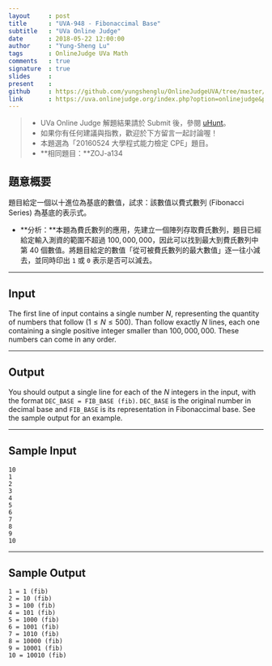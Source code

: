 ```yaml
---
layout     : post
title      : "UVA-948 - Fibonaccimal Base"
subtitle   : "UVa Online Judge"
date       : 2018-05-22 12:00:00
author     : "Yung-Sheng Lu"
tags       : OnlineJudge UVa Math
comments   : true
signature  : true
slides     : 
present    :
github     : https://github.com/yungshenglu/OnlineJudgeUVA/tree/master/UVA-948
link       : https://uva.onlinejudge.org/index.php?option=onlinejudge&page=show_problem&problem=889
---
```


> * UVa Online Judge 解題結果請於 Submit 後，參閱 [uHunt](https://uhunt.onlinejudge.org/)。
> * 如果你有任何建議與指教，歡迎於下方留言一起討論喔！
> * 本題選為「20160524 大學程式能力檢定 CPE」題目。
> * **相同題目：**ZOJ-a134

## 題意概要

題目給定一個以十進位為基底的數值，試求：該數值以費式數列 (Fibonacci Series) 為基底的表示式。
* **分析：**本題為費氏數列的應用，先建立一個陣列存取費氏數列，題目已經給定輸入測資的範圍不超過 $100,000,000$，因此可以找到最大到費氏數列中第 $40$ 個數值。將題目給定的數值「從可被費氏數列的最大數值」逐一往小減去，並同時印出 `1` 或 `0` 表示是否可以減去。

---
## Input

The first line of input contains a single number $N$, representing the quantity of numbers that follow
($1 \le N \le 500$). Than follow exactly $N$ lines, each one containing a single positive integer smaller than $100,000,000$. These numbers can come in any order.

---
## Output

You should output a single line for each of the $N$ integers in the input, with the format `DEC_BASE = FIB_BASE (fib)`. `DEC_BASE` is the original number in decimal base and `FIB_BASE` is its representation in Fibonaccimal base. See the sample output for an example.

---
## Sample Input

```
10
1
2
3
4
5
6
7
8
9
10
```

---
## Sample Output

```
1 = 1 (fib)
2 = 10 (fib)
3 = 100 (fib)
4 = 101 (fib)
5 = 1000 (fib)
6 = 1001 (fib)
7 = 1010 (fib)
8 = 10000 (fib)
9 = 10001 (fib)
10 = 10010 (fib)
```